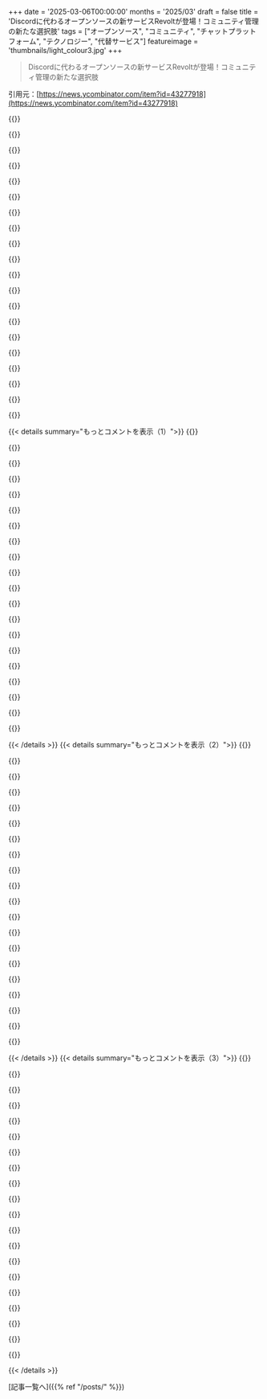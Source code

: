 +++
date = '2025-03-06T00:00:00'
months = '2025/03'
draft = false
title = 'Discordに代わるオープンソースの新サービスRevoltが登場！コミュニティ管理の新たな選択肢'
tags = ["オープンソース", "コミュニティ", "チャットプラットフォーム", "テクノロジー", "代替サービス"]
featureimage = 'thumbnails/light_colour3.jpg'
+++

> Discordに代わるオープンソースの新サービスRevoltが登場！コミュニティ管理の新たな選択肢

引用元：[https://news.ycombinator.com/item?id=43277918](https://news.ycombinator.com/item?id=43277918)

{{<matomeQuote body="Discordの一番の魅力はすごいネットワーク効果だよね。ライブラリやフレームワーク、本気で言語、AI/ML、数学など、いろんなサーバーがあるし、隣接するサーバー同士でイベントやメッセージをクロスリンクしてるんだ。代替ができることを本当に願ってるよ。一つのプラットフォームが勝ってしまうとエンシティフィケーションが心配なんだ。Redditで起こったのと同じことが起きるかも。" userName="lordofgibbons" createdAt="2025-03-06T10:24:31" color="#ff5733">}}

{{<matomeQuote body="Discordのメインの価値はすごく良い声とゲームストリームの統合だと思ってたんだけど、他のサーバーとのつながりはあんまり感じないな。多分私だけかもしれないけど。" userName="agumonkey" createdAt="2025-03-06T11:02:19" color="">}}

{{<matomeQuote body="Discordが人気爆発したのは、いろんな理由があるよね。無料での機能が他のサービスより良くて、誰もMumbleサーバーにお金を払いたくないし、UIや音質、ノイズキャンセリングの設定がすごく優れてるから。他のDiscordサーバーに一つのアカウントで入れるのも、RedditやFacebookが個別のフォーラムを駆逐したのと同じ魅力があるし、良いマーケティングでユーザーや趣味グループが集まって初期に成功した。そのおかげで、今は逃げるのが難しい。" userName="Pikamander2" createdAt="2025-03-06T16:11:36" color="#45d325">}}

{{<matomeQuote body="初期のDiscordを使ってた経験から言うと、元々プレイヤーたちが必要としてたチャットクライアントだったんだよね。特にFinal Fantasy XIV: A Realm Rebornのレイドグループのためにすごく使われたから。全然無料で機能的だし、新しいもんだったから人に広まったんだ。ゲームが人気になると共に、友達のグループもDiscordを使うようになって、ゲームコミュニティの基盤を固めたと思う。" userName="killerteddybear" createdAt="2025-03-06T16:24:22" color="#45d325">}}

{{<matomeQuote body="Teamspeakとか他のツールが当時は根強かったけど、WoWやCSのプレイヤーはそれをFFXIVに持ち込まなかったのかな？どうして特別だったの？" userName="metalliqaz" createdAt="2025-03-06T18:05:20" color="">}}

{{<matomeQuote body="最大の特長は、初めの採用がすごくスムーズだったことだね。Discordのリンクを送るだけで、1分もかからずに使い始められたから。Zoomがクリア動画チャットの市場を奪った理由と同じで、友達にサインアップを勧める必要もなかった。リンクを送るだけで、すぐにうまくいくんだ。" userName="viccis" createdAt="2025-03-06T19:02:38" color="#38d3d3">}}

{{<matomeQuote body="サインアップしてログインは必要だったんじゃない？それが、実際にはフリクションを増やしてる大きな要因だと思うんだ。" userName="johnisgood" createdAt="2025-03-07T17:10:21" color="">}}

{{<matomeQuote body="確かそうだったと思うけど、メールアドレスとユーザー名を入れたらすぐにアカウントが作れたんだ。それが今は昔と比べて難しくなってる部分もあるよね。大きくなると、ボットを管理するのがめっちゃ重要になってくるから。" userName="viccis" createdAt="2025-03-07T19:03:41" color="">}}

{{<matomeQuote body="UIが awful で、Discordの音量も露出されてないんだ。どうにかゲーム音や個々のユーザー音を調整しないといけない。全ての機能を詰め込んでるみたいで、ボイスルームにテキストチャットがあっても初期設定で表示されるべきだし、直感的じゃないんだよね。それとプライバシーポリシーやウォールドガーデンにいろんな問題もあるし、情報が外部にインデックスされないのも良くない。多くの有意義な情報が何故かDiscordに投稿されて、再び見つけられないのが悲しい。" userName="brnaftr361" createdAt="2025-03-06T23:54:53" color="">}}

{{<matomeQuote body="へー、君が言う問題は全く気づかなかったな。Discordに対してあんまり不満はないけど、スレッドの使い方はもうちょっとSlackっぽくなってくれたらいいなと思ってる。" userName="stevage" createdAt="2025-03-07T00:39:01" color="">}}

{{<matomeQuote body="平均的なユーザーにとっては、確かにボイスやゲームストリーミングだね。でも、Discordを使っていくうちに、Redditやフォーラムに存在するオンラインコミュニティもDiscordサーバーを持ってて、そっちでのコミュニケーションやコミュニティ管理が行われてる感じがするよ。" userName="dan_can_code" createdAt="2025-03-06T11:20:36" color="">}}

{{<matomeQuote body="開発者やコミュニティとのコミュニケーションの場として、Discordが唯一の手段になってることもあって、なんか閉鎖的でユーザーに対して敵対的に感じるんだよね。" userName="nativeit" createdAt="2025-03-06T12:35:38" color="">}}

{{<matomeQuote body="ユーザーが開発者に対して、かなり敵対的だと思うよ。" userName="9283409232" createdAt="2025-03-06T13:31:18" color="">}}

{{<matomeQuote body="ゲーム開発者のDiscordに参加したら、通常は逆だと思うけどね。" userName="thoughtpalette" createdAt="2025-03-06T14:35:48" color="">}}

{{<matomeQuote body="ごめん、分からなかったけど、ゲーマー（毒舌で有名なコミュニティだよね）が開発者に対して敵対的じゃないって言ってるの？" userName="Arelius" createdAt="2025-03-06T16:02:23" color="">}}

{{<matomeQuote body="私の経験では、Discordでも他のプラットフォームでも、開発者とやり取りしてるユーザーは大体礼儀正しいけど、一部は本当に毒舌だよね。開発者は大抵、割とぶっきらぼうに感じるけど、そうなる理由も分かる。FAQを指し示したり、Googleで簡単に答えが見つかる質問に延々と回答してたら、誰だってイライラするよね。" userName="squigz" createdAt="2025-03-06T16:02:04" color="#ff5733">}}

{{<matomeQuote body="Discordサーバーにはあまり時間を使ってないけど（特定の人とのDMに使ってるだけ）、90年代や00年代前半はIRCにはかなりハマってた。チャンネルボットってないの？今はLLM APIとかもあるし、忙しいプロジェクトのサーバーではFAQレベルの質問が自動的に答えられそうだけど。" userName="kevinsync" createdAt="2025-03-06T16:28:38" color="">}}

{{<matomeQuote body="Discordの最大の欠点は、分散した構造で、各サーバーが他と全然繋がってないことだと思う。2021年に50以上のDiscordを管理するのが大変で、各サーバーのルールや@allタグの使い方に苦労した。情報の管理が煩わしくて、赤いマークのメッセージを読むことに不安を感じたり、95％はどうでもいいのにそのコミュニティを完全に切り離すのができなかったりした。競合がもう少し統一された製品を持ってたら、簡単にDiscordを代替できると思うよ。" userName="elif" createdAt="2025-03-06T17:01:02" color="#ff33a1">}}

{{<matomeQuote body="Discordは、すべてのメッセージがすべてのユーザーに読まれるべきだという考えを捨てるべきだと思う。50人以上のユーザーがいるサーバーでは、そんなことありえないよね。" userName="dmonitor" createdAt="2025-03-06T17:03:51" color="">}}

{{<matomeQuote body="Discordには不正な部分もあって、色んな違法行為がカスタムアクセス制御の背後で繁殖してる。特に話題になったのは、機密資料が流出したり、swattingやDDoSコミュニティができてしまったこと。最近では、ある医者が多くの子どもを狙って、13歳の女の子に自殺を促した事件もあった。自由と秘密を守ることには問題があるよね。" userName="elif" createdAt="2025-03-06T17:10:16" color="#38d3d3">}}

{{< details summary="もっとコメントを表示（1）">}}
{{<matomeQuote body="Discordは他の大規模なソーシャルメディアと変わらないと思う。大きなサーバーを管理してた時、Trust and Safetyチームと連携してたけど、彼らもすごい多くの問題に対処しようとしてた。自動化されたモデレーションは難しいし、NSFWコンテンツを完全にブロックしない限り、誤検出も起こる。親たちがSNSやコミュニケーションツールに無知なのも問題だし、教会でDiscordについてプレゼンしたら親たちが驚いてた。" userName="stackskipton" createdAt="2025-03-06T19:07:48" color="">}}

{{<matomeQuote body="＞”このプラットフォームを責任に追われるのは不思議だ”　電話や郵便は法律に従ってるし、個人の会話を盗聴しない。Discordは全てのメッセージを読めるから、悪いことを止める倫理的義務がある。WhatsappやSignalはメッセージを読めないから、法律に基づいた対応以外の義務はない。" userName="abdullahkhalids" createdAt="2025-03-06T23:57:55" color="#ff5c5c">}}

{{<matomeQuote body="＞”信号が悪いことを防ぐ機能を持つべきだ”　その境界線はどこにあるの？これらのプラットフォームも悪いことを防ぐための機能を構築する義務があるのでは？現在の形を倫理的責任から逃れるために開発したのだから。" userName="hiatus" createdAt="2025-03-07T02:03:48" color="">}}

{{<matomeQuote body="そんなのフェアじゃない。人気のあるプラットフォームには嫌なユーザーがいるのは避けられない。Discordは他のプラットフォームと比べてモデレーションがかなり良いと思う（違法サーバーを頻繁にBANしてるし、アカウントもよく止められるし）。" userName="aryan14" createdAt="2025-03-06T20:34:14" color="">}}

{{<matomeQuote body="DiscordのUIにアニメが使われてて、子供向けの趣味と関連してるけど、簡単に悪質な会話に参加できるのは問題だと思う。モデレーションが良いっていうのは、運営者の人なのかと思うぐらいナンセンス。まだ残ってる悪いサーバーもあるだろうし。" userName="elif" createdAt="2025-03-07T01:09:41" color="">}}

{{<matomeQuote body="Discordは嫌い。熱意が”悪い女たち”のエネルギーにぶつかるところだと思ってる。それに情報の黒洞だ。" userName="bsenftner" createdAt="2025-03-06T11:36:47" color="">}}

{{<matomeQuote body="グループの雰囲気で、誰が”クール”かを選んで、他をいじめたりする文化。" userName="bsenftner" createdAt="2025-03-06T11:56:10" color="">}}

{{<matomeQuote body="6千人のユーザーがいるニッチなソフトのコミュニティサーバーを運営してるんだけど、最近Discordっぽい機能を求める一部のユーザーと揉めてるんだ。サーバーを複雑にしたくてやってるわけじゃないのに、いいかげん分かってほしいなあ。" userName="doctorhandshake" createdAt="2025-03-06T14:09:47" color="">}}

{{<matomeQuote body="＞「Discordの最大の売りは凄いネットワーク効果だ。」<br>使いやすさも大事だね、IRCと比べてはるかに。" userName="Mashimo" createdAt="2025-03-06T11:37:32" color="">}}

{{<matomeQuote body="やっぱり最大の売りはコミュニティだよね。もしRevolt.chatにコミュニティがなかったら、ただのMattermostかMatrixに過ぎない。Discordは若者が多いから人気なんだ。彼らは大規模なユーザーデータベースを築くために大赤字を抱えたから今がある。" userName="INTPenis" createdAt="2025-03-06T10:55:53" color="#45d325">}}

{{<matomeQuote body="チャットプログラムの循環的な構造だよね。投資家のお金を使ってほとんどコモディティ化されたプログラムをホストする。もちろん、無料であるからこそ有料版より良く感じる。けど最終的には利益を出すために嫌われることをする羽目になる。" userName="bee_rider" createdAt="2025-03-06T15:55:16" color="">}}

{{<matomeQuote body="投資家は騙されてないよ。ユーザーが騙されてるだけ。長年赤字でも、最終的には多くのアクティブユーザーを持つことで大手企業に買収されるんだ。" userName="hirako2000" createdAt="2025-03-06T16:19:27" color="">}}

{{<matomeQuote body="＞「どうやって若い子たちの間で人気になったか？無料サービスを提供したからだ。」<br>2015年にゲーム向けに宣伝してたんだ。言った通り、当初はSkypeよりも、XfireやTeamspeakの代替品としてもっと良いと思われてた。Redditの口コミも大きかったね。" userName="Dracophoenix" createdAt="2025-03-06T11:40:23" color="">}}

{{<matomeQuote body="＞「Discordの最大の売りは凄いネットワーク効果だ。」<br>その通りだけど、ユーザー体験では独自のベースに達しちゃって、平均的なユーザーは気にしなくなるんだ。新たな集中型の（自己ホスト型も含めて）代替案を技術的に作るのは難しいと思う。" userName="alwayslikethis" createdAt="2025-03-06T11:23:10" color="">}}

{{<matomeQuote body="CinnyってDiscordみたいなクライアントは存在するけど、Matrixは主にテキストチャットで、ボイスチャットは実装されてないんだ。で、スペースやルームのシステムもDiscordのサーバーやチャンネルとは違っている。" userName="ksp-atlas" createdAt="2025-03-06T15:50:44" color="">}}

{{<matomeQuote body="https://rvlt.gg/discover/serversを見た感じ、活動的なサーバーはトルコ系かアニメ関連ばっかだね。トルコは2024年にDiscordを禁止しちゃったしさ。" userName="das_keyboard" createdAt="2025-03-06T13:08:16" color="">}}

{{<matomeQuote body="Mastodonみたいだな。見たサーバーはみんなふurryやアニメアイコンで埋まってた。コミュニティは楽しそうだけど、他の人にはちょっと厳しいな。" userName="josteink" createdAt="2025-03-06T17:40:34" color="">}}

{{<matomeQuote body="好き嫌いはあるけど、ふurryはネットの原動力だよ。彼らは早い段階から受け入れているし、開発者も多い。俺は昔から何人かの友達がいるし。" userName="seanp2k2" createdAt="2025-03-07T05:50:18" color="">}}

{{<matomeQuote body="俺はfosstodon.org使ってるけど、そんなに気になったことはないな。アイコンはあまり見てないし。" userName="PaulDavisThe1st" createdAt="2025-03-06T17:52:28" color="">}}

{{<matomeQuote body="まあ、redditの代替よりはマシかな。redditから追い出されたコミュニティばっかだから。" userName="grotorea" createdAt="2025-03-07T02:13:18" color="">}}


{{< /details >}}
{{< details summary="もっとコメントを表示（2）">}}
{{<matomeQuote body="好奇心でlemmy.orgのフロントページ見てみたけど、redditとほとんど同じように見えた。" userName="moltopoco" createdAt="2025-03-07T03:34:28" color="">}}

{{<matomeQuote body="まあ、lemmyはredditからの左翼の派生だからちょっと例外だね。この数年、redditはかなり左寄りだし。でもVoatは閉鎖されたし。" userName="grotorea" createdAt="2025-03-10T17:03:09" color="">}}

{{<matomeQuote body="技術界で広く使われるチャットプラットフォームをすべて使ってるけど、結局はコミュニティが使うプラットフォームを使うって感じ。Adminがこの製品の本当の消費者だと思う。" userName="notepad0x90" createdAt="2025-03-06T18:30:13" color="#45d325">}}

{{<matomeQuote body="＞もしオープンソースのライブラリのサポートが必要なら、IRCやMS Teamsを使うのは全く考えられない。チャットアプリはフォーラムの代わりにはならなくて、トピックのフォローや検索が難しいし。" userName="juliangmp" createdAt="2025-03-06T19:59:09" color="">}}

{{<matomeQuote body="確かにメールリストよりはマシだよね。LKML見てみて。Discordの方がLKMLより好きだけど、他の人はそれ以外が好きなこともあるし。結局、俺は正しい人と話ができればいいんだ。" userName="notepad0x90" createdAt="2025-03-06T20:31:17" color="">}}

{{<matomeQuote body="このシステムはメーリングリストよりはるかに優れているよ。LKMLなんか見てみな。お前は31年間のシンプルなテキストを誰でもインデックスや検索ができるツールで利用してるってこと？ ひどいね。" userName="topspin" createdAt="2025-03-07T01:17:41" color="">}}

{{<matomeQuote body="31年前のことを気にする人は少ないし、自分でインデックスなんてやりたくないのが普通だ。大半のユーザーはカジュアルで、問題をすぐに、できるだけ手間なく解決したいと思ってる。パワーユーザーも大切だけど、多くはそこまでテクニカルじゃないし、手軽な解決策が明らかに勝っている。" userName="nine_k" createdAt="2025-03-07T05:05:40" color="">}}

{{<matomeQuote body="LKMLは金の基準じゃないよ。lore.kernel.orgで検索したら、”media: camss: Format configuration per hardware version”や”rcar-vin: feature enhancement and fixes”みたいなタイトルのメールをクリックするのか？最近の問題に関するテスト検索で、74K行の2.5MBのテキストが出てきたけど、求めてたものが見つからなかったんだ。git.kernel.orgのフロントエンドはコミットを見つけるのが難しいし、lkml.orgはサーチもグルーピングもできない。" userName="PennRobotics" createdAt="2025-03-07T09:10:38" color="#ff33a1">}}

{{<matomeQuote body="メールのやり取りをツリー状に見るためのGUI使ってる？LKMLだけじゃなくFreeBSDのメーリングリストにも登録したけど、本当にゴミだった。誰がどのトピックで話してるのか全然わからない。引用符の”>”を色分けなしで使うのはひどい。" userName="anon-3988" createdAt="2025-03-07T08:32:31" color="">}}

{{<matomeQuote body="discordの検索機能は実際かなり役立ってる。多くのフォーラムは検索がひどいことでよく知られてるけど、インデックス化されていてGoogle検索が使えるから若干はカバーされてる。Zulipみたいなスレッド中心のツールはコミュニティには素晴らしい。" userName="culi" createdAt="2025-03-06T21:08:08" color="">}}

{{<matomeQuote body="＞多くのフォーラムは検索がひどいことでよく知られてる。やっぱりGoogleやBingはほぼ全てインデックスしてる。フォーラムの検索はタイトルが完全一致するものを見つけやすいし、Googleは概念的なマッチを見つけるには良い。" userName="jmb99" createdAt="2025-03-06T21:44:11" color="">}}

{{<matomeQuote body="＞多くのフォーラムは検索がひどいことでよく知られてる。インデックス化されてるおかげでGoogle検索ができるってこともあるから一概に言えない。Discordはユーザーにとって初期のトラブルシューティングの障壁を作る。サーバーの調査をするためにDiscordに登録しなきゃいけないのは面倒だ。" userName="1shooner" createdAt="2025-03-06T21:20:04" color="">}}

{{<matomeQuote body="＞チャットアプリのチャットをアーカイブして検索可能にすることは技術的に可能だと思う。でも誰もそんなことしないだろう。Discordは思ったより良いけど、テキストはアプリに束縛されてる。オンラインでテキスト形式でアーカイブできればいい。" userName="trinsic2" createdAt="2025-03-06T21:28:36" color="">}}

{{<matomeQuote body="AnswerOverflowにGoogle経由でたどり着いたことがある。アプリに追加するボットで、サーバーのスレッドをインデックス化してくれる。自分はサーバーに追加したことないけど、そこそこ良さそうだよ。" userName="keyserj" createdAt="2025-03-06T22:49:16" color="">}}

{{<matomeQuote body="僕はフォーラムの使用が本当に嫌いだから、チャットがいいんだ。チャットはもっとカジュアルで、オフィスで同僚にアドバイスを求める感じ。それに比べてフォーラムは、モデレーターが完璧を追求しすぎてあまり助けてくれない印象がある。" userName="conradludgate" createdAt="2025-03-07T08:12:59" color="">}}

{{<matomeQuote body="確かにそうだよね。結局、みんなが集まるところに行くしかないもん。例えば、俺が参加してるテックグループはTelegramを使ってるけど、技術の話するには最悪なツールだと思う。しかし、そこにいるから時々覗いてる。DiscordはUIがごちゃごちゃしてるのが嫌い。自分の興味があることを調べるのが難しくて、いい体験じゃないんだ。Discordの裏技として、最初のメッセージに戻りたいときは/0を付け足してみて。前はそこまで行くのが面倒だったけど、今は改善されたかも。" userName="jocoda" createdAt="2025-03-07T08:21:03" color="">}}

{{<matomeQuote body="間違えて<br>https://revolut.chat/<br>って打ってしまったけど、実際には<br>https://revolt.chat/<br>だよね。ただ、俺だけじゃないみたい。" userName="openscript" createdAt="2025-03-06T13:32:21" color="">}}

{{<matomeQuote body="Revolut（バンキングサービス）とRevolt、どっちもイギリスのものだと思うけど、Revolutは数年前からあるから、イギリス人としてはこんなに近い名前を付けるかな。" userName="JFingleton" createdAt="2025-03-06T13:41:31" color="">}}

{{<matomeQuote body="PHPBBやVBulletinみたいな昔のフォーラムが恋しいって人は他にいないの？必要なものは全部揃ってたし、余計なものはなかった。Googleで簡単に検索できて、ページネーションもあったのに、今の新しいフォーラムはDiscord（同期型）やDiscourse（非同期型）に移行してて、あんまり役に立たないと思う。" userName="gibibit" createdAt="2025-03-06T19:32:11" color="#ff5733">}}

{{<matomeQuote body="いつも自分でフォーラムを立てようか考えてるけど、いくつかの問題があるんだ。まず、招待制しかできなさそうだし、違法なことを投稿されたくないから。そして、友達だけのグループになっちゃうけど、友達はそんなに積極的には参加しないから、話題を作らないといけないのが大変。初期投資が必要で、活発な人や良い情報がないと成り立たないと思う。" userName="zelphirkalt" createdAt="2025-03-06T23:02:51" color="">}}


{{< /details >}}
{{< details summary="もっとコメントを表示（3）">}}
{{<matomeQuote body="俺は全然ダメだ。フォーラムを管理するには*nixボックスのSysAdminスキルが必要だし、フォーラムやウェブサーバーの設定もいる。もちろん、ホスティング費用も掛かるし、DDoSや帯域幅の盗難のリスクもある。今のUKはコミュニティ向けのホスティングが厳しくて辛い。" userName="doublerabbit" createdAt="2025-03-06T19:56:09" color="">}}

{{<matomeQuote body="フォーラムのための安いマネージドホスティングがあるよ。俺もそういうのを使ってる。" userName="sneak" createdAt="2025-03-06T23:51:19" color="">}}

{{<matomeQuote body="どこのを使ってるの？私はBluehostに移したけど、めちゃくちゃ高くて大変だった。フォーラムの衰退には理由があるよね。" userName="rkuykendall-com" createdAt="2025-03-10T17:55:44" color="">}}

{{<matomeQuote body="もう非インデックス化された場所でコミュニティを作るのをやめようよ。フォーラムの消滅と“グーグルでの検索可能性”が失われるのは悲しい。UXも全てにおいて悪化してる。" userName="carlgreene" createdAt="2025-03-07T00:24:32" color="#45d325">}}

{{<matomeQuote body="人間の注意が商品化されてるのが問題だと思う。コミュニティは分散して、ボットやマーケティングから逃れる解決策を求めてる。少しの摩擦があることで、ボットがコミュニティに大量にアクセスするのが難しくなるのは、今の時代の一時的な競争優位だね。完全な防御策なんてないし、効果的なcaptchaを作るのは本当に難しいんじゃないかな。物理的なRSAトークンを購入することが条件になれば、ボットの自動化も難しくなるかもね。そうなると、トークンのパッケージがcaptchaになるかも。人間は常に騒音に立ち向かおうとしてる。頑張ってほしい。最近のすべてをインデックス可能にしろって言うのは、90年代の初めのインターネットキッズに普通になれって言うようなものだね。" userName="MrLeap" createdAt="2025-03-07T00:29:42" color="#38d3d3">}}

{{<matomeQuote body="今の”インデックス可能な場所”は”大手企業にクローリングされて、AIにキャラクターを提供される”ことを意味するから、難しいよね。" userName="remram" createdAt="2025-03-07T02:33:19" color="#ff5733">}}

{{<matomeQuote body="ビンゴ！AIの登場で考えが変わったよ。特に、AIがライセンスなしでIPを学習・商業化できるのは抵抗がある。AI自体には異議はないけどね。" userName="klabb3" createdAt="2025-03-07T12:39:47" color="">}}

{{<matomeQuote body="いやいや、コミュニティはパブリックウェブ上でボットに見つけられる必要はないし、むしろ見つかるべきじゃないと思う。誰も友達との会話を読んだり、分析したり、再販したりする権利なんてないよ。公のフォーラムで投稿したい人はたくさんいるし、その傾向が問題への意識の高まりを示してるよ。" userName="karaterobot" createdAt="2025-03-07T04:47:53" color="#785bff">}}

{{<matomeQuote body="フォーラムが使われなくなってきたのは、データプライバシーが理由じゃないことは100％確かだよ。特に、議論がFacebookやDiscordに移動してからはね。" userName="rplnt" createdAt="2025-03-07T07:26:21" color="">}}

{{<matomeQuote body="君の言ってることには賛成も反対もしないけど、視点を追加したい。同じ形式だと人間の議論はできないと思う。短くて入れ替え可能なチャットは、問題を解決するためのフィードバックには有用だよ。両方のスタイルが必要なんだ。今考えていることはチャットで、しっかり考えたことはSO、フォーラム、ドキュメントでね。" userName="gtsop" createdAt="2025-03-07T11:59:15" color="#45d325">}}

{{<matomeQuote body="いや、”AI”企業のビジネスモデルはIP盗難のUberだと聞いた。みんなが迷惑してるよ。" userName="genewitch" createdAt="2025-03-07T15:17:15" color="">}}

{{<matomeQuote body="このgithubはいいよ！<br>https://github.com/revoltchat" userName="Mashimo" createdAt="2025-03-06T10:02:53" color="">}}

{{<matomeQuote body="ホームページにはこれが全然足りてないよ！すべてのFLOSSは、ホームページからソースをリンクするべきだよ。" userName="cies" createdAt="2025-03-06T10:53:28" color="#45d325">}}

{{<matomeQuote body="それが必要な場合もあるよ。AGPLのようなライセンスなら、製品にコードを含める必要があるから、そういう人気がない理由が分からない。製品を使うときにコードを見る権利があるのは、GPLライセンスのバイナリを得るのと同じじゃないかな。" userName="Aachen" createdAt="2025-03-06T16:47:23" color="">}}

{{<matomeQuote body="大企業がそのライセンスの下でソフトを使うのを避けたいなら人気。大企業はAGPLを嫌がるね。もしお金あるなら、AGPLじゃない伝統的なライセンスを購入できるデュアルライセンスモデルもありだね。" userName="cies" createdAt="2025-03-07T08:47:04" color="">}}

{{<matomeQuote body="AGPLに関してはかなりのFUDがあるね。特に、他の人がアクセスしているものを正確に再配布できないっていう点が話題になることが多かったよ。" userName="extraduder_ire" createdAt="2025-03-07T02:01:08" color="">}}

{{<matomeQuote body="いろいろクリックしてリンク探したよ。サーバーの発見ページの左下にあった。そこのリンク見つけたら、femboyコミュニティ探す時にも使えるようになった。" userName="Mashimo" createdAt="2025-03-06T11:33:54" color="">}}

{{<matomeQuote body="同感。ランディングページの下の方にGithubのリンクがあるのを期待しているんだけど、Revoltにはなかったな。開発者に提案した方がいいんじゃないかな。" userName="JFingleton" createdAt="2025-03-06T12:05:46" color="">}}

{{<matomeQuote body="誰も言ってないけど、コードをすぐに見つけられないならオープンソースって言ってほしくないな。" userName="prmoustache" createdAt="2025-03-06T11:24:56" color="">}}

{{<matomeQuote body="十のFLOSSプロジェクト行って確かめてみ？サクッと色々なことを判断したい場合があるんだよね。ここで誰かがGithubのリンクを投稿してたけど、なんでだろう。" userName="cies" createdAt="2025-03-06T11:20:11" color="">}}


{{< /details >}}


[記事一覧へ]({{% ref "/posts/" %}})
